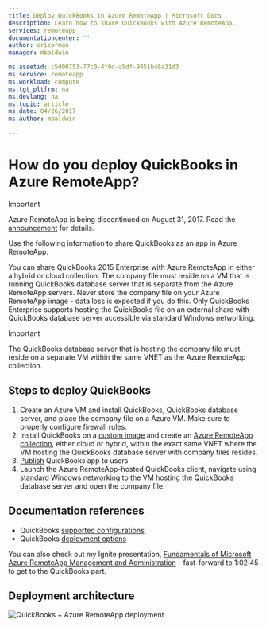 ```yaml
---
title: Deploy QuickBooks in Azure RemoteApp | Microsoft Docs
description: Learn how to share QuickBooks with Azure RemoteApp.
services: remoteapp
documentationcenter: ''
author: ericorman
manager: mbaldwin

ms.assetid: c5d00753-77c0-4f0d-a5df-9451b46a31d3
ms.service: remoteapp
ms.workload: compute
ms.tgt_pltfrm: na
ms.devlang: na
ms.topic: article
ms.date: 04/26/2017
ms.author: mbaldwin

---
```

# How do you deploy QuickBooks in Azure RemoteApp?
> [!IMPORTANT]
> Azure RemoteApp is being discontinued on August 31, 2017. Read the [announcement](https://go.microsoft.com/fwlink/?linkid=821148) for details.
> 
> 

Use the following information to share QuickBooks as an app in Azure RemoteApp.

You can share QuickBooks 2015 Enterprise with Azure RemoteApp in either a hybrid or cloud collection. The company file must reside on a VM that is running QuickBooks database server that is separate from the Azure RemoteApp servers. Never store the company file on your Azure RemoteApp image - data loss is expected if you do this. Only QuickBooks Enterprise supports hosting the QuickBooks file on an external share with QuickBooks database server accessible via standard Windows networking.   

> [!IMPORTANT]
> The QuickBooks database server that is hosting the company file must reside on a separate VM within the same VNET as the Azure RemoteApp collection.  
> 
> 

## Steps to deploy QuickBooks
1. Create an Azure VM and install QuickBooks, QuickBooks database server, and place the company file on a Azure VM.  Make sure to properly configure firewall rules.
2. Install QuickBooks on a [custom image](remoteapp-imageoptions.md) and create an [Azure RemoteApp collection](remoteapp-collections.md), either cloud or hybrid, within the exact same VNET where the VM hosting the QuickBooks database server with company files resides. 
3. [Publish](remoteapp-publish.md) QuickBooks app to users
4. Launch the Azure RemoteApp-hosted QuickBooks client, navigate using standard Windows networking to the VM hosting the QuickBooks database server and open the company file. 

## Documentation references
* QuickBooks [supported configurations](http://enterprisesuite.intuit.com/products/enterprise-solutions/technical/#top)
* QuickBooks [deployment options](http://enterprisesuite.intuit.com/everythingenterprise/launchpad/new-user/)

You can also check out my Ignite presentation, [Fundamentals of Microsoft Azure RemoteApp Management and Administration](https://channel9.msdn.com/Events/Ignite/2015/BRK3868) - fast-forward to 1:02:45 to get to the QuickBooks part.

## Deployment architecture
![QuickBooks + Azure RemoteApp deployment](./media/remoteapp-quickbooks/ra-quickbooks.png)

